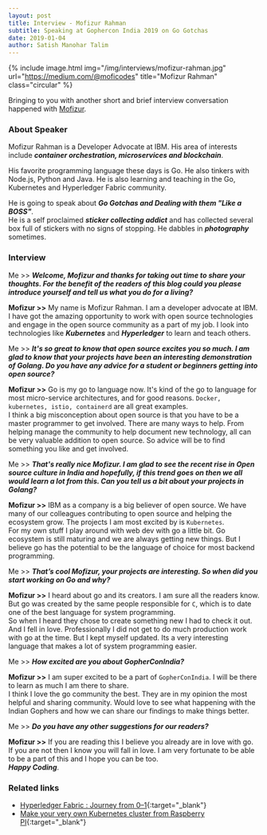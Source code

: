 ```yaml
---
layout: post
title: Interview - Mofizur Rahman
subtitle: Speaking at Gophercon India 2019 on Go Gotchas
date: 2019-01-04
author: Satish Manohar Talim
---
```


{% include image.html
           img="/img/interviews/mofizur-rahman.jpg"
           url="https://medium.com/@moficodes"
           title="Mofizur Rahman"
           class="circular"
           %}

Bringing to you with another short and brief interview conversation happened with [Mofizur](https://medium.com/@moficodes).

### About Speaker

Mofizur Rahman is a Developer Advocate at IBM. His area of interests include <b><i>container orchestration, microservices and blockchain</i></b>.

His favorite programming language these days is Go. He also tinkers with Node.js, Python and Java. He is also learning and teaching in the Go, Kubernetes and Hyperledger Fabric community.

He is going to speak about <b><i>Go Gotchas and Dealing with them "Like a BOSS"</i></b>.<br>
He is a self proclaimed <b><i>sticker collecting addict</i></b> and has collected several box full of stickers with no signs of stopping. He dabbles in <b><i>photography</i></b> sometimes.

### Interview

Me >> <b><i>Welcome, Mofizur and thanks for taking out time to share your thoughts.
For the benefit of the readers of this blog could you please introduce yourself and tell us what you do for a living?</i></b>

<b>Mofizur >></b> My name is Mofizur Rahman. I am a developer advocate at IBM.<br>
I have got the amazing opportunity to work with open source technologies and engage in the open source community as a part of my job. I look into technologies like <b><i>Kubernetes</i></b> and <b><i>Hyperledger</i></b> to learn and teach others.

Me >> <b><i>It's so great to know that open source excites you so much. I am glad to know that your projects have been an interesting demonstration of Golang. Do you have any advice for a student or beginners getting into open source?</i></b>

<b>Mofizur >></b> Go is my go to language now. It's kind of the go to language for most micro-service architectures, and for good reasons. `Docker, kubernetes, istio, containerd` are all great examples.<br>
I think a big misconception about open source is that you have to be a master programmer to get involved. There are many ways to help. From helping manage the community to help document new technology, all can be very valuable addition to open source. So advice will be to find something you like and get involved.

Me >> <b><i>That's really nice  Mofizur. I am glad to see the recent rise in Open source culture in India and hopefully, if this trend goes on then we all would learn a lot from this. Can you tell us a bit about your projects in Golang? </i></b>

<b>Mofizur >></b> IBM as a company is a big believer of open source. We have many of our colleagues contributing to open source and helping the ecosystem grow. The projects I am most excited by is `Kubernetes`.<br>
For my own stuff I play around with web dev with go a little bit. Go ecosystem is still maturing and we are always getting new things. But I believe go has the potential to be the language of choice for most backend programming.

Me >> <b><i>That’s cool  Mofizur, your projects are interesting.  So when did you start working on Go and why?
</i></b>

<b>Mofizur >></b> I heard about go and its creators. I am sure all the readers know. But go was created by the same people responsible for `C`, which is to date one of the best language for system programming.<br>
So when I heard they chose to create something new I had to check it out. And I fell in love. Professionally I did not get to do much production work with go at the time. But I kept myself updated. Its a very interesting language that makes a lot of system programming easier.

Me >> <b><i>How excited are you about GopherConIndia?</i></b>

<b>Mofizur >></b> I am super excited to be a part of `GopherConIndia`. I will be there to learn as much I am there to share.<br>
I think I love the go community the best. They are in my opinion the most helpful and sharing community. Would love to see what happening with the Indian Gophers and how we can share our findings to make things better.

Me >> <b><i>Do you have any other suggestions for our readers?</i></b>

<b>Mofizur >></b> If you are reading this I believe you already are in love with go. If you are not then I know you will fall in love. I am very fortunate to be able to be a part of this and I hope you can be too.<br>
<b><i>Happy Coding</i></b>.

### Related links

- [Hyperledger Fabric : Journey from 0–1](https://medium.com/nycdev/hyperledger-fabric-journey-from-0-1-part-1-c8058d433d53){:target="_blank"}
- [Make your very own Kubernetes cluster from Raspberry PI](https://medium.com/nycdev/k8s-on-pi-9cc14843d43){:target="_blank"}
